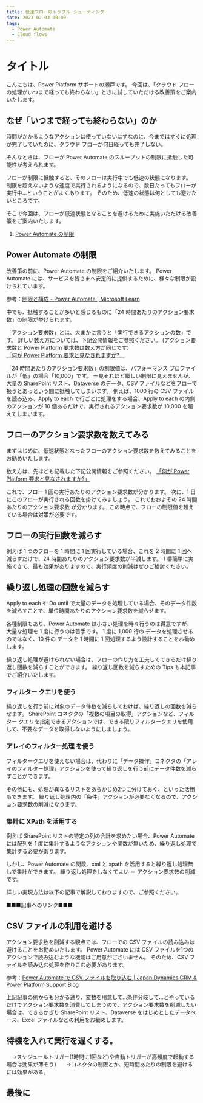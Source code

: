 ```yaml
---
title: 低速フローのトラブル シューティング
date: 2023-02-03 00:00
tags:
  - Power Automate
  - Cloud flows
---
```


# タイトル

こんにちは、Power Platform サポートの瀬戸です。
今回は、「クラウド フローの処理がいつまで経っても終わらない」ときに試していただける改善策をご案内いたします。

<!-- more -->

## なぜ「いつまで経っても終わらない」のか
時間がかかるようなアクションは使っていないはずなのに、今まではすぐに処理が完了していたのに、クラウド フローが何日経っても完了しない。

そんなときは、フローが Power Automate のスループットの制限に抵触した可能性が考えられます。

フローが制限に抵触すると、そのフローは実行中でも低速の状態になります。
制限を超えないような速度で実行されるようになるので、数日たってもフローが実行中…ということがよくあります。
そのため、低速の状態は何としても避けたいところです。

そこで今回は、フローが低速状態となることを避けるために実施いただける改善策をご案内いたします。

1. [Power Automate の制限](#power-automate-の制限)

## Power Automate の制限
改善策の前に、Power Automate の制限をご紹介いたします。
Power Automate には、サービスを皆さまへ安定的に提供するために、様々な制限が設けられています。

参考：[制限と構成 - Power Automate | Microsoft Learn](https://learn.microsoft.com/ja-jp/power-automate/limits-and-config)

中でも、抵触することが多いと感じるものに「24 時間あたりのアクション要求数」の制限が挙げられます。

「アクション要求数」とは、大まかに言うと「実行できるアクションの数」です。
詳しい数え方については、下記公開情報をご参照ください。
(アクション要求数と Power Platform 要求数は数え方が同じです)  
[「何が Power Platform 要求と見なされますか?」](https://learn.microsoft.com/ja-jp/power-platform/admin/power-automate-licensing/types#what-counts-as-power-platform-request)

「24 時間あたりのアクション要求数」の制限値は、パフォーマンス プロファイルが「低」の場合「10,000」です。
一見それほど厳しい制限に見えませんが、大量の SharePoint リスト、Dataverse のデータ、CSV ファイルなどをフローで扱うとあっという間に抵触してしまいます。
例えば、1000 行の CSV ファイルを読み込み、Apply to each で行ごとに処理をする場合、Apply to each の内側のアクションが 10 個あるだけで、実行されるアクション要求数が 10,000 を超えてしまいます。

## フローのアクション要求数を数えてみる
まずはじめに、低速状態となったフローのアクション要求数を数えてみることをお勧めいたします。

数え方は、先ほども記載した下記公開情報をご参照ください。
[「何が Power Platform 要求と見なされますか?」](https://learn.microsoft.com/ja-jp/power-platform/admin/power-automate-licensing/types#what-counts-as-power-platform-request)

これで、フロー 1 回の実行あたりのアクション要求数が分かります。
次に、1 日にこのフローが実行される回数を掛けてみましょう。
これでおおよその 24 時間あたりのアクション要求数 が分かります。
この時点で、フローの制限値を超えている場合は対策が必要です。

## フローの実行回数を減らす
例えば 1 つのフローを 1 時間に 1 回実行している場合、これを 2 時間に 1 回へ減らすだけで、24 時間あたりのアクション要求数が半減します。
1 番簡単に実施できて、最も効果がありますので、実行頻度の削減はぜひご検討ください。

## 繰り返し処理の回数を減らす
Apply to each や Do until で大量のデータを処理している場合、そのデータ件数を減らすことで、単位時間あたりのアクション要求数を減らせます。

各種制限もあり、Power Automate は小さい処理を時々行うのは得意ですが、大量な処理を 1 度に行うのは苦手です。
1 度に 1,000 行の データを処理させるのではなく、10 件の データを 1 時間に 1 回処理するよう設計することをお勧めします。

繰り返し処理が避けられない場合は、フローの作り方を工夫してできるだけ繰り返し回数を減らすことができます。
繰り返し回数を減らすための Tips も本記事でご紹介いたします。

### フィルター クエリを使う
繰り返しを行う前に対象のデータ件数を減らしておけば、繰り返しの回数を減らせます。
SharePoint コネクタの「複数の項目の取得」アクションなど、フィルター クエリを指定できるアクションでは、できる限りフィルタークエリを使用して、不要なデータを取得しないようにしましょう。

### アレイのフィルター処理 を使う
フィルタークエリを使えない場合は、代わりに「データ操作」コネクタの「アレイのフィルター処理」アクションを使って繰り返しを行う前にデータ件数を減らすことができます。

その他にも、処理が異なるリストをあらかじめ2つに分けておく、といった活用もできます。
繰り返し処理内の「条件」アクションが必要なくなるので、アクション要求数の削減になります。

### 集計に XPath を活用する
例えば SharePoint リストの特定の列の合計を求めたい場合、Power Automate には配列を 1 度に集計するようなアクションや関数が無いため、繰り返し処理で集計する必要があります。

しかし、Power Automate の関数、xml と xpath を活用すると繰り返し処理無しで集計ができます。
繰り返し処理をしなくてよい ＝ アクション要求数の削減です。

詳しい実現方法は以下の記事で解説しておりますので、ご参照ください。

■■■記事へのリンク■■■

## CSV ファイルの利用を避ける
アクション要求数を削減する観点では、フローでの CSV ファイルの読み込みは避けることをお勧めいたします。
Power Automate には CSV ファイルを1つのアクションで読み込むような機能はご用意がございません。
そのため、CSV ファイルを読み込む処理を作りこむ必要があります。

参考：[Power Automate で CSV ファイルを取り込む | Japan Dynamics CRM & Power Platform Support Blog](/powerautomate/Import-Csv-With-Standard-Connectors/)

上記記事の例からも分かる通り、変数を用意して…条件分岐して…とやっているだけでアクション要求数を消費してしまうので、アクション要求数を削減したい場合は、できるかぎり SharePoint リスト、Dataverse をはじめとしたデータベース、Excel ファイルなどの利用をお勧めします。



## 待機を入れて実行を遅くする。
　→スケジュールトリガー(1時間に1回など)や自動トリガーが高頻度で起動する場合は効果が薄そう）
　→コネクタの制限とか、短時間あたりの制限を避けるには効果がある。



## 最後に